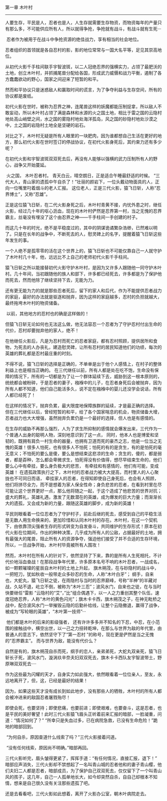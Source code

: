 第一章 木叶村

---

人要生存，平民是人，忍者也是人，人生存就需要生存物资，而物资每年的产量只有那么多，不可能供应所有人，所以就得争抢，争抢就有战斗，有战斗就有生死···     

​		忍者作为被用于在战斗中争抢资源的绝佳战力，享有相当的社会地位。

​       忍者组织的首领就是各自忍村的影，影的地位常常与一国大名平等，足见其崇高地位。

​      从初代火影千手柱间联手宇智波斑，以二人冠绝忍界的强横实力，占领了最肥沃的土地，创立木叶村，并抓捕尾兽分配给各国，形成武力威慑和战力平衡，遏制了各方蠢蠢欲动的野心，国家之间迎来了短暂的和平。

​      然而和平协议只是迷惑敌人和赢取时间的谎言，为了争夺利益与生存空间，所有的协议都是废纸。

​      初代火影在世时，被称为忍界之神，连尾兽这样的妖魔都能压制捉拿，所以敌人不敢妄动，所以木叶村占领了满是森林和水源的火之国土地，相比于雷之国的云隐村地处高山峭壁之间，水之国的雾隐村地处海洋孤岛，风之国的砂隐村地处沙漠之中，土之国的岩隐村土地全是坚硬的岩石。

​      对比之下，木叶村无疑是所有人眼里的一块肥肉，因为谁都想自己生活在更好的地方，那么初代火影在世时签订的停战协议，在初代火影身死后，其约束力还有多少呢？

​    在初代火影和宇智波斑双双死去后，再没有人能够以强横的武力压制所有人的野心，战争又开始蔓延。
​     

​	 火之国，     木叶忍者村。
​     青天白云，晴空朗日，正是适合午睡最舒适的时候。
​     “三代大人，青山家的遗孤中午自杀了！”壮丽的颜岩下，一位头戴动物面具的人，正向一位嘴里叼着烟斗的老人汇报。     这位老人，正是三代火影，猿飞日斩，人称“忍界博士”，又称“忍雄”。

​     正是这位猿飞日斩，在二代火影身死之后，木叶村青黄不接，内忧外患之时，继任火影，经过几十年的呕心沥血，现在的木叶村俨然是忍界第一村，当之无愧的忍界霸主，丝毫没有埋没了这个由忍界之神——千手柱间一手创建的村子。

​     而这几十年的时光，绝不是平稳度过的，其中的阴谋诡谲繁杂浩缈，已然难以明了。只是在长年的战争中，不断死去的人，慰灵碑上的名字，提醒着猿飞日斩这些年发生的事。

​     一个人绝不是孤零零的活在这个世界上的，猿飞日斩也不可能仅靠自己一人就守护了木叶村几十年，他，远远比不上自己的老师初代火影千手柱间。

​     猿飞日斩之所以能接替初代火影守护木叶村，是因为又许多人跟随他一同守护木叶村。几十年间，当初跟随他的族人和部下，许多都已经死去，许多都是为了保护他而死去，然而他除了继续坚持下去，无能为力。

​	 还有更无能为力的就是那些忍者死后，留下的家人和后代，作为不能提供忍者战力的家庭，最好的办法就是驱逐和抛弃，因为这样的家庭越多，忍村的负担就越大，最终拖垮木叶村的物资储备。

​     以前，其他地方的忍村也的确是这样做的！

​	 但猿飞日斩无论如何也无法这么做，他无法容忍一个忍者为了守护忍村付出生命的代价，忍村却要抛弃他的家人，绝不！

​     在他继任火影后，凡是为忍村而死亡的忍者家庭，都有忍村照顾，提供居所和食物，为死去的人办丧礼，建造慰灵碑，让所有忍村的居民知道他们的功绩，每次的英雄的葬礼都是忍村最庄重的时刻。

​     不得不说，猿飞日斩的选择是正确的，不单单是出于他个人感情上，在村子的整体利益上也是相当正确的。         	在三代继任以前，所有人都是处在吃不饱，生命没有保障的情况下，所有的一切都是为了让一个群体延续下去，威胁到这一根本原则的，统统都会被粉碎，于是忍者的妻子，襁褓中的儿子，在忍者身死后会被抛弃，因为所有人都不知道，他们自己能活多久，说不定在襁褓中的婴儿还没学会说话，所有人都已经死了！

​     在这样的情况下，抛弃负累，最大限度地保障族群的延续，才是最正确的选择。
​     但在三代继任以后，曾经短暂的和平，给了各个国家喘息的机会，物资储备大增，忍者战力也大大增强，虽然抛弃负累仍是一个最好的选择，但人也是有感情的。

​     在生存的威胁不再那么强烈，人为了求生所抑制的感情就会爆发出来，三代作为一个普通人出身的聪明人物，深刻地意识到了这一点， 同时，他本人也是博爱和坚韧的，既拥有肩负一村生命的器量，也拥有卫道而死的豪杰之志，他是一位当之无愧的英雄！
​     很多人怕死，也有很多人不怕死；怕死的有的是贪生，有的是怕死的毫无意义；不怕死的要么是傻，要么是想结束这悲凉的生命；贪生的，傻的，都是弱者，都是孬种，怎么都会卑微求生，怕死得没有价值得，想尽早结束生命的，他们要么心中有牵挂，要么身负极大的悲苦， 有牵挂和有感情的，他们有可能，变成英雄！
​     在遗孤政策执行之下，木叶村的忍者战力被大大提高，而村里人的人心聚拢也不可同日而语， 牵挂家人的忍者，在得知即使自己身死后，也会有人照顾，他们将拼尽全力，而不是想着为家人保全性命；身负悲苦的忍者，在看到村里在尽可能让这个世界更好一点，那么他将随之一起，于这个造成了他悲苦的世界对抗；盛大的葬礼，英雄礼遇，激发了无数潜在的英雄，成为爆发的巨大力量；而渐渐长大的遗孤，又会成为新的力量，跟随这英雄的脚步，成为新的英雄！

​     平民则眼看着一位位忍者为了守护村子，前赴后继的死去，感受到自己的平稳生活是无数人用生命换来的，更加珍惜和认同木叶村的存在。
​     木叶村，在这一个契机下，由依靠顶尖强者生存的形式转变为自发奋斗，共同维护的生存形式！
​     原本在初代火影在位期间，作出的种种决策，几乎成为所有人的公敌，占据最好的土地，拥有最强大的尾兽，阻止所有人的资源争夺，强迫他们接受了并不合适的生存环境， 所以，一旦战争开始，木叶村毕竟被所有人围攻！

​	然而，木叶村在所有人的针对下，依然坚持了下来，靠的是所有人生死相托，不计代价地浴血奋战！
​	在那段战争年代里，许多原本名号不响的木叶忍者，一战成名，如一颗颗璀璨的星辰自木叶村的土地上升起，     旗木朔茂，在与砂隐村的战斗中，一把短刀，犹如秋收一般带走众多砂忍的生命，人称“木叶白牙”； 纲手，自来也，大蛇丸，猿飞日斩之徒，在雨隐村与当时的忍界巅峰，号称“半神”的半藏对战，久站不退，屹立不倒，被称为“木叶三忍”；波风水门，自来也之徒，在与当时快要继任“雷影 ”云隐村的“艾“，”比”组合偶遇下，以一人之力重创其整个队伍，速度冠绝忍界，人称“木叶的黄色闪光”；旗木卡卡西，旗木朔茂之子，在神无毗桥之战中，配合波风水门一举摧毁云隐的后勤补给线，让整个云隐撤退，赢得了战争，被成为“写轮眼的英雄”，“木叶第一技师”···     

​	他们都是木叶的后来的影级强者，     还有许许多多并不知名的下忍，中忍，在小范围的接触战中，横空出世，以一己之力扭转乾坤，在那么与世界为敌的年代里，由普通人的意志下，依然坚守下了“第一忍村 ”的称号，现在更是俨然是当之无愧的“忍界霸主”。
​     而与世界为敌，能没有代价么？

​     自然是有的，旗木朔茂自杀而死，纲手的恋人，亲弟弟死，大蛇丸双亲死，猿飞日斩长子死，波风水门，漩涡玖辛奈夫妇双双死去，旗木卡卡西队友宇智波带土，野原琳双双死去····

​     作为这些最为闪耀的天才，自身实力如此强大，依然眼看着一位位亲人，至友，永远地离开了，但，这，已经是最好的结果！

​	 因为，如果这些天才没有成长到如此地步，没有那些人的牺牲，木叶村的所有人都会被冲进来的敌国忍者屠戮殆尽！

​	 即使会死，也要坚持；即使悲痛，也要前进；即使艰难，也要奋斗，这是忍者，也是平民的美好奢望！
​     此时三代火影猿飞眉头正听着前来汇报的暗部，一脸凝重，问道：“情况如何了？”     “所幸只是失血过多，已在病院急救，已没有生命危险！”跪地的暗部回到。

​     “为何自杀，原因查道什么线索了吗？”三代火影接着问道。

​     “没有任何线索，原因尚不明确。”暗部再回。

​     三代火影听完，眉头皱得更紧了，挥挥手道：“有任何情况，直接汇报，退下！”     暗部应声消失，三代火影却不禁想起了一名叫青山城的忍者他和的妻子青山樱，他们夫妇二人都是忍者，暗部成员，为了保护自己双双死去，仅仅留下了一个叫青山风的孩子，这几年，自己一人孤单地长大，如今却突然自杀，自自己却根本不知情，想来是自己很久没有关注那些遗孤了吧。

​     还是去看看吧，三代火影如此想着，离开了火影办公室，朝木叶病院走去。     